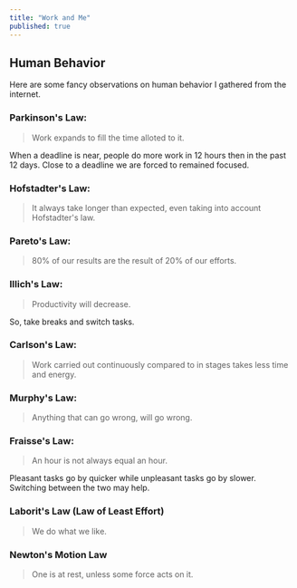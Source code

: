 ```yaml
---
title: "Work and Me"
published: true
---
```

## Human Behavior
Here are some fancy observations on human behavior I gathered from the internet.

### Parkinson's Law:
> Work expands to fill the time alloted to it. 

When a deadline is near, people do more work in 12 hours then in the past 12 days. Close to a deadline we are forced to remained focused.

### Hofstadter's Law:
> It always take longer than expected, even taking into account Hofstadter's law.

### Pareto's Law:
> 80% of our results are the result of 20% of our efforts.

### Illich's Law:
> Productivity will decrease. 

So, take breaks and switch tasks.

### Carlson's Law:
> Work carried out continuously compared to in stages takes less time and energy.

### Murphy's Law:
> Anything that can go wrong, will go wrong.

### Fraisse's Law:
> An hour is not always equal an hour. 

Pleasant tasks go by quicker while unpleasant tasks go by slower. Switching between the two may help.

### Laborit's Law (Law of Least Effort)
> We do what we like. 

### Newton's Motion Law
> One is at rest, unless some force acts on it. 
